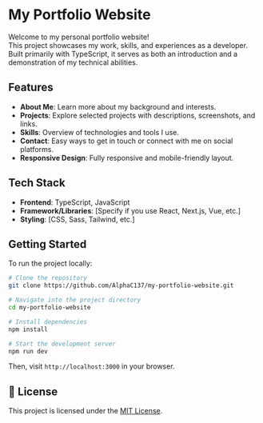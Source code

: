 # My Portfolio Website

Welcome to my personal portfolio website!  
This project showcases my work, skills, and experiences as a developer. Built primarily with TypeScript, it serves as both an introduction and a demonstration of my technical abilities.

## Features

- **About Me**: Learn more about my background and interests.
- **Projects**: Explore selected projects with descriptions, screenshots, and links.
- **Skills**: Overview of technologies and tools I use.
- **Contact**: Easy ways to get in touch or connect with me on social platforms.
- **Responsive Design**: Fully responsive and mobile-friendly layout.

##  Tech Stack

- **Frontend**: TypeScript, JavaScript
- **Framework/Libraries**: [Specify if you use React, Next.js, Vue, etc.]
- **Styling**: [CSS, Sass, Tailwind, etc.]

## Getting Started

To run the project locally:

```bash
# Clone the repository
git clone https://github.com/AlphaC137/my-portfolio-website.git

# Navigate into the project directory
cd my-portfolio-website

# Install dependencies
npm install

# Start the development server
npm run dev
```

Then, visit `http://localhost:3000` in your browser.


## 📄 License

This project is licensed under the [MIT License](LICENSE).
